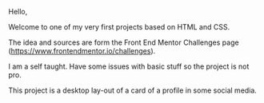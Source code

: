 Hello,

Welcome to one of my very first projects based on HTML and CSS.

The idea and sources are form the Front End Mentor Challenges page (https://www.frontendmentor.io/challenges).

I am a self taught. Have some issues with basic stuff so the project is not pro.

This project is a desktop lay-out of a card of a profile in some social media.